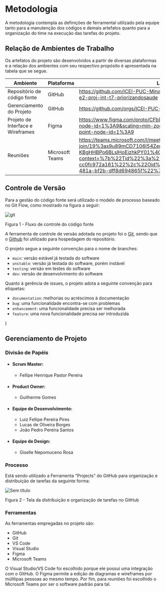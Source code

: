 
# Metodologia

A metodologia contempla as definições de ferramental utilizado pela equipe tanto para a manutenção dos códigos e demais artefatos quanto para a organização do time na execução das tarefas do projeto.

## Relação de Ambientes de Trabalho
Os artefatos do projeto são desenvolvidos a partir de diversas plataformas e a relação dos ambientes com seu respectivo propósito é apresentada na tabela que se segue. 

|     Ambiente  |    Plataforma      |     Link    |
|--------------------|------------------------------------|----------------------------------------|
| Repositório de código fonte | GitHub |  https://github.com/ICEI-PUC-Minas-PMV-ADS/pmv-ads-2022-2-e2-proj-int-t7-priorizandosaude  
|  Gerenciamento do Projeto |   GitHub  | https://github.com/orgs/ICEI-PUC-Minas-PMV-ADS/projects/128 |  
|  Projeto de Interface e  Wireframes  | Figma  |  https://www.figma.com/proto/CFbD21Vbo7e358Ovj5ffw7/OnMedical?node-id=1%3A9&scaling=min-zoom&page-id=0%3A1&starting-point-node-id=1%3A9   |
|  Reuniões  |  Microsoft Teams  | https://teams.microsoft.com/l/meetup-join/19%3as9u89mCD7106I54Zenb-KBgHHBPo6BLslHoEizhkPY01%40thread.tacv2/1660863675682?context=%7b%22Tid%22%3a%2214cbd5a7-ec94-46ba-b314-cc0fc972a161%22%2c%22Oid%22%3a%22c184ba70-fed5-481a-bf2b-dff8d694865f%22%7d |

## Controle de Versão

Para a gestão do código fonte será utilizado o modelo de processo baseado no Git Flow, como mostrado na figura a seguir:

![git](https://user-images.githubusercontent.com/100283917/192118295-077f7020-72df-4af2-83d4-b46af1599a44.png)

Figura 1 - Fluxo de controle do código fonte

A ferramenta de controle de versão adotada no projeto foi o
[Git](https://git-scm.com/), sendo que o [Github](https://github.com)
foi utilizado para hospedagem do repositório.

O projeto segue a seguinte convenção para o nome de branches:

- `main`: versão estável já testada do software
- `unstable`: versão já testada do software, porém instável
- `testing`: versão em testes do software
- `dev`: versão de desenvolvimento do software

Quanto à gerência de issues, o projeto adota a seguinte convenção para
etiquetas:

- `documentation`: melhorias ou acréscimos à documentação
- `bug`: uma funcionalidade encontra-se com problemas
- `enhancement`: uma funcionalidade precisa ser melhorada
- `feature`: uma nova funcionalidade precisa ser introduzida

)

## Gerenciamento de Projeto

### Divisão de Papéis

- #### Scrum Master: 
  - Fellipe Henrique Pastor Pereira
- #### Product Owner:
  - Guilherme Gomes
- #### Equipe de Desenvolvimento:
  - Luiz Fellipe Pereira Pires
  - Lucas de Oliveira Borges
  - João Pedro Pereira Santos
- #### Equipe de Design:
  - Giselle Nepomuceno Rosa  

### Processo

Está sendo utilizado a Ferramenta "Projects" do GitHub para organização e distribuição de tarefas da seguinte forma:

![Sem título](https://user-images.githubusercontent.com/100283917/192352721-13e8cb7c-f8a0-45fb-9e2b-93d1f22df606.png)

Figura 2 - Tela da distribuição e organização de tarefas no GitHub

### Ferramentas

As ferramentas empregadas no projeto são:

- GitHub
- Git
- VS Code
- Visual Studio
- Figma
- Microsoft Teams

O Visual Studio/VS Code foi escolhido porque ele possui uma integração com o GitHub. O Figma permite a edição de diagramas e wireframes por múltlipas pessoas ao mesmo tempo. Por fim, para reuniões foi escolhido o Microsoft Teams por ser o software padrão para tal.
